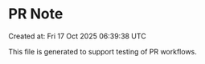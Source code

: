 # PR Note

Created at: Fri 17 Oct 2025 06:39:38 UTC

This file is generated to support testing of PR workflows.
